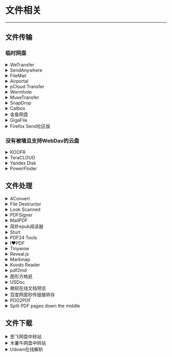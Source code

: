# 文件相关

---

## 文件传输

### 临时网盘

<div class="grid">
    <div><details><summary>WeTransfer</summary><p>免费且开箱即用的临时文件传输网站。<br/><a href="https://wetransfer.com/" target="_blank" role="button" class="outline">访问网站</a></p></details></div>
    <div><details><summary>SendAnywhere</summary><p>免费且开箱即用的临时文件传输网站（全平台友好）。<br/><a href="https://send-anywhere.com/" target="_blank" role="button" class="outline">访问网站</a></p></details></div>
    <div><details><summary>FileMail</summary><p>免费且开箱即用的临时文件传输网站（支持传输文件夹）。<br/><a href="https://www.filemail.com/" target="_blank" role="button" class="outline">访问网站</a></p></details></div>
</div>
<div class="grid">
    <div><details><summary>Airportal</summary><p>免费且开箱即用的临时文件传输网站（页面很简洁）。<br/><a href="https://airportal.cn/" target="_blank" role="button" class="outline">访问网站</a></p></details></div>
    <div><details><summary>pCloud Transfer</summary><p>免费且开箱即用的临时文件传输网站（最大可传送5GB的文件）。<br/><a href="https://transfer.pcloud.com/" target="_blank" role="button" class="outline">访问网站</a></p></details></div>
    <div><details><summary>Wormhole</summary><p> 一个简单、私密（端到端加密）的网页文件传输工具，支持最大10GB的文件传输。文件会在服务器上保留24小时。<br/><a href="https://wormhole.app/" target="_blank" role="button" class="outline">访问网站</a></p></details></div>
</div>
<div class="grid">
    <div><details><summary>MuseTransfer</summary><p>一款看起来还挺漂亮的临时网盘，无需注册即可使用，单文件最大 10GB，并未限制总容量，可保存 7 天、30天、1年，支持在线预览部分文件，可使用密码下载，登录后还可以查看文件传输记录。<br/><a href="https://musetransfer.com/" target="_blank" role="button" class="outline">访问网站</a></p></details></div>
    <div><details><summary>SnapDrop</summary><p>一个可以让局域网内设备互传文件的网站。<br/><a href="https://snapdrop.net" target="_blank" role="button" class="outline">官方链接</a><br/><a href="https://drop.ioiox.com" target="_blank" role="button" class="outline">第三方链接(1)</a><br/><a href="https://drop.bingchunmoli.com/" target="_blank" role="button" class="outline">第三方链接(2)</a><br/><a href="https://www.wulingate.com/" target="_blank" role="button" class="outline">魔改版链接</a></p></details></div>
    <div><details><summary>Catbox</summary><p>一个很二次元的匿名文件上传网站，最大可以上传200M的文件，好处是永远不会过期。<br/>用之前建议读一下FAQ，有一些行为是被禁止的。<br/><a href="https://catbox.moe/" target="_blank" role="button" class="outline">访问网站</a></p></details></div>
</div>
<div class="grid">
    <div><details><summary>金鱼网盘</summary><p>一个不限大小的匿名文件传输工具，可以保存7天文件。<br/><i>* 这个是作者建的demo，更多的是为了方便自己使用，所以请珍惜，不要滥用。同时这也是一个开源程序，如果你有服务器，也可以考虑自己建一个。</i><br/><a href="http://jinyu.lovefc.cn/" target="_blank" role="button" class="outline">访问网站</a><br/><a href="https://gitee.com/lovefc/jinyu" target="_blank" role="button" class="outline">源码地址</a></p></details></div>
    <div><details><summary>GigaFile</summary><p>一个匿名文件上传网盘，无需注册，单个文件最大300g，电脑网页更可以直接拖动文件夹，最多可以保存100天。缺点是界面比较丑，并且是日文的。<br/><a href="https://gigafile.nu/" target="_blank" role="button" class="outline">访问网站</a></p></details></div>
    <div><details><summary>Firefox Send社区版</summary><p>Firefox Send由于被滥用已经被关闭了，这是社区托管的一个版本。同时你也可以自己下载源代码并构建自己的版本<br/><a href="https://send.zcyph.cc/" target="_blank" role="button" class="outline">访问网站</a><a href="https://gitlab.com/timvisee/send" target="_blank" role="button" class="outline">查看代码</a></p></details></div>
</div>

### 没有被墙且支持WebDav的云盘

<div class="grid">
    <div><details><summary>KOOFR</summary><p><a href="https://koofr.eu/" target="_blank" role="button" class="outline">访问网站</a></p></details></div>
    <div><details><summary>TeraCLOUD</summary><p><a href="https://teracloud.jp/en/" target="_blank" role="button" class="outline">访问网站</a></p></details></div>
    <div><details><summary>Yandex Disk</summary><p><a href="https://disk.yandex.com/" target="_blank" role="button" class="outline">访问网站</a></p></details></div>
</div>
<div class="grid">
    <div><details><summary>PowerFloder</summary><p><a href="https://www.powerfolder.com/" target="_blank" role="button" class="outline">访问网站</a></p></details></div>
    <div> </div>
    <div> </div>
</div>

## 文件处理

<div class="grid">
    <div><details><summary>AConvert</summary><p>免费且开箱即用的在线格式转换软件（基本上啥都能转）。<br/><a href="https://www.aconvert.com/" target="_blank" role="button" class="outline">访问网站</a></p></details></div>
    <div><details><summary>File Destructor</summary><p>一款可以生成一个“已损毁”文件的网站。<br/><a href="https://www.xnet.se/fd/" target="_blank" role="button" class="outline">访问网站</a></p></details></div>
    <div><details><summary>Look Scanned</summary><p>这是一个能让你的PDF文件看起来像扫描出来一样的网站。<br/><a href="https://lookscanned.io/" target="_blank" role="button" class="outline">访问网站</a></p></details></div>
</div>
<div class="grid">
    <div><details><summary>PDFSigner</summary><p>一个可以在线给PDF盖章的网站<br/><a href="https://hibem.github.io/PDFSigner/" target="_blank" role="button" class="outline">访问网站</a></p></details></div>
    <div><div><details><summary>MailPDF</summary><p>一个可以在线分享pdf文件的网站，注册了之后上传自己的pdf文件，设置浏览次数和单次浏览时间，之后就可以生成一个分享链接，别人点开就可以在线直接浏览pdf内容<br/><a href="https://pdf.maitube.com/#page-top" target="_blank" role="button" class="outline">访问网站</a></p></details></div></div>
    <div><details><summary>简朴epub阅读器</summary><p>一名台湾网友制作的纯前端在线epub阅读器，不会上传本地数据，用起来很方便。<br/><a href="https://ren1244.github.io/epubReader/" target="_blank" role="button" class="outline">访问网站</a></p></details></div>
</div>
<div class="grid">
    <div><details><summary>Sturt</summary><p>超酷的演示文稿制作网站。（基于impress.js）<br/><a href="http://strut.io/" target="_blank" role="button" class="outline">访问网站</a></p></details></div>
    <div><details><summary>PDF24 Tools</summary><p>一个PDF处理网站（有软件），可以合并切割排序压缩解密添加电子签名格式转换，功能应有尽有而且没有文件大小数量的限制，而且完全免费。<br/><a href="https://tools.pdf24.org/zh/" target="_blank" role="button" class="outline">访问网站</a></p></details></div>
    <div><details><summary>I❤PDF</summary><p>一个很好用的PDF编辑网站，只是免费版好像有使用次数限制<br/><a href="https://www.ilovepdf.com/zh-cn" target="_blank" role="button" class="outline">访问网站</a></p></details></div>
</div>
<div class="grid">
    <div><details><summary>Tinywow</summary><p>一个在线文件处理工具合辑<br/><a href="https://tinywow.com/" target="_blank" role="button" class="outline">访问网站</a></p></details></div>
    <div><details><summary>Reveal.js</summary><p>另一个可以制作很酷的网页幻灯片的网站，但需要懂一点HTML语法（Markdown也行！）<br/><a href="https://revealjs.com/" target="_blank" role="button" class="outline">访问网站</a><br/><a href="https://revealjs.com/demo/" target="_blank" role="button" class="outline">查看Demo</a></p></details></div>
    <div><details><summary>Markmap</summary><p>一个可以用Markdown写思维导图的网站！（可以在线使用！）<br/><a href="https://markmap.js.org/" target="_blank" role="button" class="outline">访问网站</a></p></details></div>
</div>
<div class="grid">
    <div><details><summary>Koodo Reader</summary><p>一个跨平台的电子书阅读器，支持多种电子书格式（这个是web版）<br/><a href="https://reader.960960.xyz/" target="_blank" role="button" class="outline">访问网站</a><br/><a href="https://github.com/troyeguo/koodo-reader" target="_blank" role="button" class="outline">访问仓库</a></p></details></div>
    <div><details><summary>pdf2md</summary><p>一个可以把pdf文件转换成markdown的网站，不过转换效果不是很完美<br/><a href="https://pdf2md.morethan.io/" target="_blank" role="button" class="outline">访问网站</a></p></details></div>
    <div><details><summary>图形方格纸</summary><p>一款自定义纸张模板的网页，主要用来制作各种大小的田字格/拼音、作业本、信纸、分镜表等模板，并用来打印。免费，高自定义（纸张大小、方向、边框、留白、标题、横线等等）能设计出你要想的绝大多数纸张模板。<br/><a href="https://www.mygraphpaper.com/index.php?lang=zh-hans" target="_blank" role="button" class="outline">访问网站</a></p></details></div>
</div>
<div class="grid">
    <div><details><summary>USDoc</summary><p>可以在线预览Word、Excel、PPT文件的网站<br/><a href="http://usdoc.cn/use.html" target="_blank" role="button" class="outline">访问网站</a></p></details></div>
    <div><details><summary>微软在线文档预览</summary><p>微软提供的文档在线预览接口，可以在线预览Word、Excel、PPT文件的网站，把文件url填写到“?src=”后即可。<br/><a href="https://view.officeapps.live.com/op/view.aspx?src=" target="_blank" role="button" class="outline">访问网站</a></p></details></div>
    <div><details><summary>百度网盘秒传链接转存</summary><p>可以在线把百度网盘的秒传链接转存到自己网盘的网站，不需要安装插件<br/><a href="https://mengzonefire.github.io/baidupan-rapidupload/" target="_blank" role="button" class="outline">访问网站</a><br/><a href="https://github.com/mengzonefire/baidupan-rapidupload" target="_blank" role="button" class="outline">GitHub仓库</a></p></details></div>
</div>
<div class="grid">
    <div><details><summary>PDG2PDF</summary><p>一个可以把超星库下载的pdg文件压缩包在线转换为pdf的网站，真的很方便<br/><a href="https://pdg2pdf.online/convert" target="_blank" role="button" class="outline">访问网站</a></p></details></div>
    <div><details><summary>Split PDF pages down the middle</summary><p>可以把双页扫描的PDF从中间切开的网站<br/><a href="https://www.sejda.com/split-pdf-down-the-middle" target="_blank" role="button" class="outline">访问网站</a></p></details></div>
    <div> </div>
</div>

## 文件下载

<div class="grid">
    <div><details><summary>思飞网盘中转站</summary><p>下载国外网盘的文件可以快速中转<br/><a href="http://www.dsphere.info/" target="_blank" role="button" class="outline">访问网站</a></p></details></div>
    <div><details><summary>木薯牛网盘中转站</summary><p>国内网盘资源中转，不需要再忍受各种广告和限速<br/><a href="https://www.mushuniu.com/" target="_blank" role="button" class="outline">访问网站</a></p></details></div>
    <div><details><summary>Udown在线解析</summary><p>一个可以免登录不限速下载百度网盘文件的网站，免费版限制每日20次，总流量20G，临时下载文件很方便<br/><a href="https://udown.vip/#/" target="_blank" role="button" class="outline">访问网站</a></p></details></div>
</div>